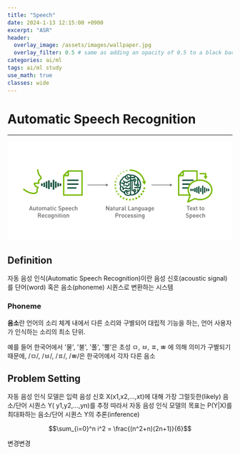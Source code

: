 ```yaml
---
title: "Speech"
date: 2024-1-13 12:15:00 +0900
excerpt: "ASR"
header:
  overlay_image: /assets/images/wallpaper.jpg
  overlay_filter: 0.5 # same as adding an opacity of 0.5 to a black background
categories: ai/ml
tags: ai/ml study
use_math: true
classes: wide
---
```

# Automatic Speech Recognition
***

![git](/assets/images/Conversation_AI_Workflow_v02.png)

## Definition

자동 음성 인식(Automatic Speech Recognition)이란 음성 신호(acoustic signal)를 단어(word) 혹은 음소(phoneme) 시퀀스로 변환하는 시스템

### Phoneme

**음소**란 언어의 소리 체계 내에서 다른 소리와 구별되어 대립적 기능을 하는, 언어 사용자가 인식하는 소리의 최소 단위.

예를 들어 한국어에서 '물', '불', '풀', '뿔'은 초성 ㅁ, ㅂ, ㅍ, ㅃ 에 의해 의미가 구별되기 때문에, /ㅁ/, /ㅂ/, /ㅍ/, /ㅃ/은 한국어에서 각자 다른 음소

## Problem Setting

자동 음성 인식 모델은 입력 음성 신호 X(x1,x2,…,xt)에 대해 가장 그럴듯한(likely) 음소/단어 시퀀스 Y( y1,y2,…,yn)를 추정
따라서 자동 음성 인식 모델의 목표는 P(Y|X)를 최대화하는 음소/단어 시퀀스 Y의 추론(inference)

$$\sum_{i=0}^n i^2 = \frac{(n^2+n)(2n+1)}{6}$$

변경변경